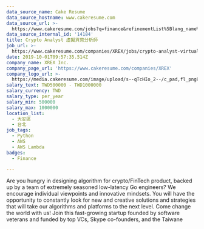 ```yaml
---
data_source_name: Cake Resume
data_source_hostname: www.cakeresume.com
data_source_url: >-
  https://www.cakeresume.com/jobs?q=finance&refinementList%5Blang_name%5D%5B0%5D=English&refinementList%5Bsalary_type%5D=per_year&range%5Bsalary_range%5D%5Bmin%5D=1000000&page=3
data_source_internal_id: '14184'
title: Crypto Analyst 虛擬貨幣分析師
job_url: >-
  https://www.cakeresume.com/companies/XREX/jobs/crypto-analyst-virtual-currency-analyst
date: 2019-10-01T09:57:35.514Z
company_name: XREX Inc.
company_page_url: 'https://www.cakeresume.com/companies/XREX'
company_logo_url: >-
  https://media.cakeresume.com/image/upload/s--qTcHIo_2--/c_pad,fl_png8,h_200,w_200/v1645695747/z4gavek3c9rsgphbrywd.png
salary_text: TWD500000 - TWD1000000
salary_currency: TWD
salary_type: per_year
salary_min: 500000
salary_max: 1000000
location_list:
  - 大安區
  - 台北
job_tags:
  - Python
  - AWS
  - AWS Lambda
badges:
  - Finance

---
```


Are you hungry in designing algorithm for crypto/FinTech product, backed up by a team of extremely seasoned low-latency Go engineers? We encourage individual viewpoints and innovative mindsets. You will have the opportunity to constantly look for new and creative solutions and strategies that will take our algorithms and platforms to the next level. Come change the world with us! Join this fast-growing startup founded by software veterans and funded by top VCs, Skype co-founders, and the Taiwane